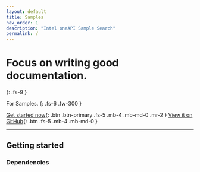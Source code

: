 ```yaml
---
layout: default
title: Samples
nav_order: 1
description: "Intel oneAPI Sample Search"
permalink: /
---
```


# Focus on writing good documentation.
{: .fs-9 }

For Samples.
{: .fs-6 .fw-300 }

[Get started now](#getting-started){: .btn .btn-primary .fs-5 .mb-4 .mb-md-0 .mr-2 } [View it on GitHub](https://github.com/just-the-docs/just-the-docs){: .btn .fs-5 .mb-4 .mb-md-0 }

---

## Getting started

### Dependencies


